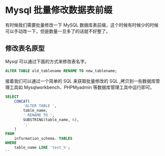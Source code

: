 # Mysql 批量修改数据表前缀

有时候我们需要批量修改一下 MySQL 数据库表前缀，这个时候有时候少的时候可以手动改一下，但是数量一旦多了的话就不好整了。


## 修改表名原型

Mysql 可以通过下面的方式来修改表名字。

```sql
ALTER TABLE old_tablename RENAME TO new_tablename;
```

接着我们可以通过一个简单的 SQL 来获取批量修改的 SQL ,拷贝到一些数据库管理工具如 Mysqlworkbench、PHPMyadmin 等数据库管理工具中运行即可。

```sql
SELECT
    CONCAT(
        'ALTER TABLE ',
        table_name,
        ' RENAME TO ',
        SUBSTRING(table_name, 6),
        ';'
    )
FROM
    information_schema. TABLES
WHERE
    table_name LIKE 'test_%';
``